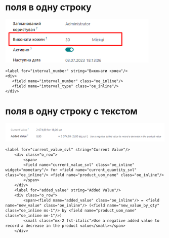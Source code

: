 поля в одну строку
=====================================================
![img.png](img.png)

    <label for="interval_number" string="Виконати кожен"/>
    <div>
       <field name="interval_number" class="oe_inline"/>
       <field name="interval_type" class="oe_inline"/>
    </div>

поля в одну строку с текстом
=====================================================

![Screenshot_1.png](Screenshot_1.png)

    <label for="current_value_svl" string="Current Value"/>
        <div class="o_row">
            <span>
            <field name="current_value_svl" class="oe_inline" widget="monetary"/> for <field name="current_quantity_svl" class="oe_inline"/> <field name="product_uom_name" class="oe_inline"/>
            </span>
        </div>
        <label for="added_value" string="Added Value"/>
        <div class="o_row">
            <span><field name="added_value" class="oe_inline"/> = <field name="new_value" class="oe_inline"/> (<field name="new_value_by_qty" class="oe_inline ms-1"/> by <field name="product_uom_name" class="oe_inline me-1"/>)
            <small class="mx-2 fst-italic">Use a negative added value to record a decrease in the product value</small></span>
        </div>
